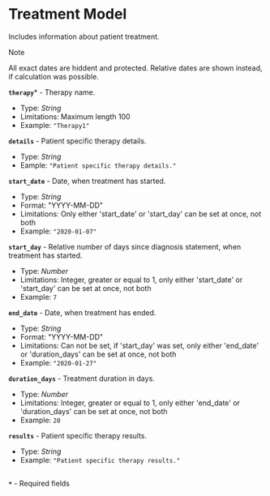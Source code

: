 # Treatment Model
Includes information about patient treatment.

>[!NOTE]
> All exact dates are hiddent and protected. Relative dates are shown instead, if calculation was possible.

**`therapy`*** - Therapy name.
- Type: _String_
- Limitations: Maximum length 100
- Example: `"Therapy1"`

**`details`** - Patient specific therapy details.
- Type: _String_
- Eample: `"Patient specific therapy details."`

**`start_date`** - Date, when treatment has started.
- Type: _String_
- Format: "YYYY-MM-DD"
- Limitations: Only either 'start_date' or 'start_day' can be set at once, not both
- Example: `"2020-01-07"`

**`start_day`** - Relative number of days since diagnosis statement, when treatment has started.
- Type: _Number_
- Limitations: Integer, greater or equal to 1, only either 'start_date' or 'start_day' can be set at once, not both
- Example: `7`

**`end_date`** - Date, when treatment has ended.
- Type: _String_
- Format: "YYYY-MM-DD"
- Limitations: Can not be set, if 'start_day' was set, only either 'end_date' or 'duration_days' can be set at once, not both
- Example: `"2020-01-27"`

**`duration_days`** - Treatment duration in days.
- Type: _Number_
- Limitations: Integer, greater or equal to 1, only either 'end_date' or 'duration_days' can be set at once, not both
- Example: `20`

**`results`** - Patient specific therapy results.
- Type: _String_
- Example: `"Patient specific therapy results."`

##
**`*`** - Required fields
